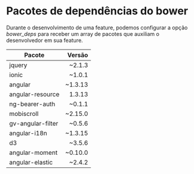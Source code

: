 # Pacotes de dependências do bower

Durante o desenvolvimento de uma feature, podemos configurar a opção *bower_deps* para receber um array de pacotes que auxiliam o desenvolvedor em sua feature.

|Pacote|Versão|
|-|-:|
|jquery|~2.1.3|
|ionic|~1.0.1|
|angular|~1.3.13|
|angular-resource|1.3.13|
|ng-bearer-auth|~0.1.1|
|mobiscroll|~2.15.0|
|gv-angular-filter|~0.5.6|
|angular-i18n|~1.3.15|
|d3|~3.5.6|
|angular-moment|~0.10.0|
|angular-elastic|~2.4.2|
